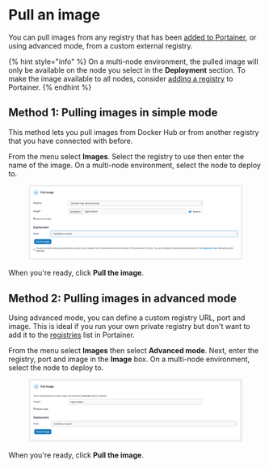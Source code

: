 # Pull an image

You can pull images from any registry that has been [added to Portainer](../../../administering-portainer/registries/), or using advanced mode, from a custom external registry.

{% hint style="info" %}
On a multi-node environment, the pulled image will only be available on the node you select in the **Deployment** section. To make the image available to all nodes, consider [adding a registry](../../../administering-portainer/registries/add/) to Portainer.
{% endhint %}

## Method 1: Pulling images in simple mode

This method lets you pull images from Docker Hub or from another registry that you have connected with before.

From the menu select **Images**. Select the registry to use then enter the name of the image. On a multi-node environment, select the node to deploy to.

<figure><img src="../../../.gitbook/assets/2.15-docker_images_pull_images (1).png" alt=""><figcaption></figcaption></figure>

When you're ready, click **Pull the image**.

## Method 2: Pulling images in advanced mode

Using advanced mode, you can define a custom registry URL, port and image. This is ideal if you run your own private registry but don't want to add it to the [registries](../../../administering-portainer/registries/) list in Portainer.

From the menu select **Images** then select **Advanced mode**. Next, enter the registry, port and image in the **Image** box. On a multi-node environment, select the node to deploy to.

<figure><img src="../../../.gitbook/assets/2.15-docker_images_pull_image_simple.png" alt=""><figcaption></figcaption></figure>

When you're ready, click **Pull the image**.
